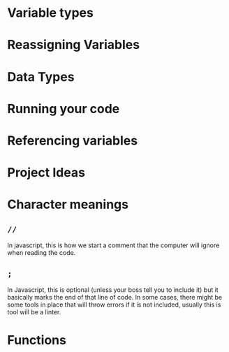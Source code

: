 # Variable types

# Reassigning Variables

# Data Types

# Running your code

# Referencing variables

# Project Ideas

# Character meanings

## `//`

In javascript, this is how we start a comment that the computer will ignore when reading the code.

## `;`

In Javascript, this is optional (unless your boss tell you to include it) but it basically marks the end of that line of code.
In some cases, there might be some tools in place that will throw errors if it is not included, usually this is tool will be a linter.

# Functions
